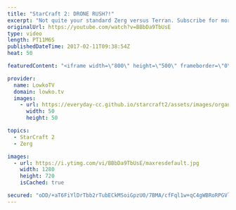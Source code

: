```yaml
---
title: "StarCraft 2: DRONE RUSH?!"
excerpt: "Not quite your standard Zerg versus Terran. Subscribe for more videos: http://lowko.tv/youtube Planetary Fortress rush: https://goo.gl/fmevUo  In this Zerg versus Terran the Zerg player decides to open up with something quite extraordinary... Instead of using his Drones for mining he decides to use them"
originalUrl: https://youtube.com/watch?v=BBbDa9TbUsE
type: video
length: PT11M6S
publishedDateTime: 2017-02-11T09:38:54Z
heat: 50

featuredContent: "<iframe width=\"800\" height=\"500\" frameborder=\"0\" src=\"https://www.youtube.com/embed/BBbDa9TbUsE\" allow=\"accelerometer; autoplay; encrypted-media; gyroscope; picture-in-picture\" allowfullscreen></iframe>"

provider:
  name: LowkoTV
  domain: lowko.tv
  images:
    - url: https://everyday-cc.github.io/starcraft2/assets/images/organizations/lowko.tv-50x50.jpg
      width: 50
      height: 50

topics:
  - StarCraft 2
  - Zerg

images:
  - url: https://i.ytimg.com/vi/BBbDa9TbUsE/maxresdefault.jpg
    width: 1280
    height: 720
    isCached: true

secured: "oDD/+aT6FiYlDrTbb2rTubECkMSoiGpzU0/7BMA/cfFql1w+qC4gWBRoRPGVlxtmF72nVMjmiaiBcfkFTs2YKXHQm9bOhyvS5sNBbDgVx4+sEtRUVNopxhRg0/cypM55p5wVhYbC0qZD+jPj4moWuLGV/3DF7wv5OZtFcjmyJb7CTpk0SL9Z03MIR+bzWgexhk5TWG31sQOqq+9L3fPhdOwiaf/EVXiV9JTBru7/Tz+aDjdrgMXnBmXInUmbiqqrJG949vCQk9xs0a+GA5minqWXDLbeTu0BTe+JBGQq+muRBgZsKs0+Co5fV6tHuu+to+CaCLE1XpaLeRACX5ZebOksp0X++QQKlagQbNErOPKNIgoc4NZaGMxyerJP+2EOXZ9DHyE/nO+rmfJH/v7vfXIVuzlHY4aiH+cfPO/mPfk=;+7nLDwvZLEQIFM7KOEGyPw=="
---
```


